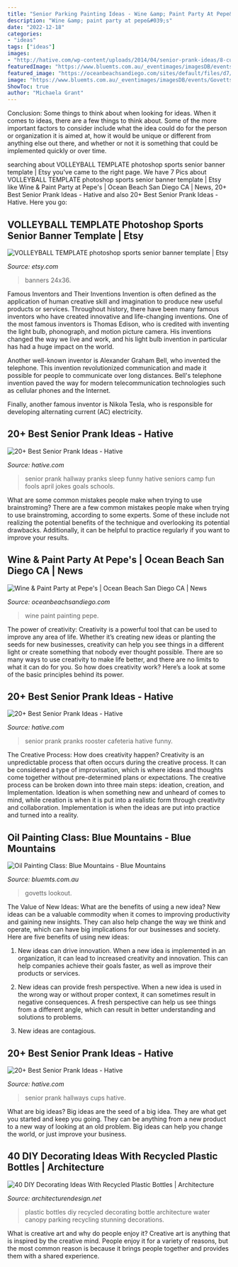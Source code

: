 ```yaml
---
title: "Senior Parking Painting Ideas - Wine &amp; Paint Party At Pepe&#039;s"
description: "Wine &amp; paint party at pepe&#039;s"
date: "2022-12-18"
categories:
- "ideas"
tags: ["ideas"]
images:
- "http://hative.com/wp-content/uploads/2014/04/senior-prank-ideas/8-cups-hallways-of-the-high-school.jpg"
featuredImage: "https://www.bluemts.com.au/_eventimages/imagesDB/events/GovettsLeapLookoutb.jpg"
featured_image: "https://oceanbeachsandiego.com/sites/default/files/d7/news/pepes-wine-paint-party-image.jpg"
image: "https://www.bluemts.com.au/_eventimages/imagesDB/events/GovettsLeapLookoutb.jpg"
ShowToc: true
author: "Michaela Grant"
---
```



Conclusion: Some things to think about when looking for ideas.
When it comes to ideas, there are a few things to think about. Some of the more important factors to consider include what the idea could do for the person or organization it is aimed at, how it would be unique or different from anything else out there, and whether or not it is something that could be implemented quickly or over time.

	

		
searching about VOLLEYBALL TEMPLATE photoshop sports senior banner template | Etsy you've came to the right page. We have 7 Pics about VOLLEYBALL TEMPLATE photoshop sports senior banner template | Etsy like Wine &amp; Paint Party at Pepe&#039;s | Ocean Beach San Diego CA | News, 20+ Best Senior Prank Ideas - Hative and also 20+ Best Senior Prank Ideas - Hative. Here you go:
		
    
## VOLLEYBALL TEMPLATE Photoshop Sports Senior Banner Template | Etsy

<img loading=lazy src="https://i.etsystatic.com/14198353/r/il/9d2814/1591759346/il_794xN.1591759346_a85l.jpg" onerror="this.onerror=null;this.src='https://tse3.mm.bing.net/th?id=OIP.GB1rSs9LDQU3LQCALrbpAAHaLH&amp;pid=15.1';" alt="VOLLEYBALL TEMPLATE photoshop sports senior banner template | Etsy">

_Source: etsy.com_

>banners 24x36. 

	

Famous Inventors and Their Inventions
Invention is often defined as the application of human creative skill and imagination to produce new useful products or services. Throughout history, there have been many famous inventors who have created innovative and life-changing inventions.
One of the most famous inventors is Thomas Edison, who is credited with inventing the light bulb, phonograph, and motion picture camera. His inventions changed the way we live and work, and his light bulb invention in particular has had a huge impact on the world.

Another well-known inventor is Alexander Graham Bell, who invented the telephone. This invention revolutionized communication and made it possible for people to communicate over long distances. Bell's telephone invention paved the way for modern telecommunication technologies such as cellular phones and the Internet.

Finally, another famous inventor is Nikola Tesla, who is responsible for developing alternating current (AC) electricity.

    
## 20+ Best Senior Prank Ideas - Hative

<img loading=lazy src="https://hative.com/wp-content/uploads/2014/04/senior-prank-ideas/9-sleep-in-the-hallway.jpg" onerror="this.onerror=null;this.src='https://tse1.mm.bing.net/th?id=OIP.DxONZiug9pcuV7lOSJjKmwHaE8&amp;pid=15.1';" alt="20+ Best Senior Prank Ideas - Hative">

_Source: hative.com_

>senior prank hallway pranks sleep funny hative seniors camp fun fools april jokes goals schools. 

	

What are some common mistakes people make when trying to use brainstroming?
There are a few common mistakes people make when trying to use brainstroming, according to some experts. Some of these include not realizing the potential benefits of the technique and overlooking its potential drawbacks. Additionally, it can be helpful to practice regularly if you want to improve your results.

    
## Wine &amp; Paint Party At Pepe&#039;s | Ocean Beach San Diego CA | News

<img loading=lazy src="https://oceanbeachsandiego.com/sites/default/files/d7/news/pepes-wine-paint-party-image.jpg" onerror="this.onerror=null;this.src='https://tse3.mm.bing.net/th?id=OIP.T_90JkGT1iLnqhBGnNac7AHaK3&amp;pid=15.1';" alt="Wine &amp; Paint Party at Pepe&#039;s | Ocean Beach San Diego CA | News">

_Source: oceanbeachsandiego.com_

>wine paint painting pepe. 

	

The power of creativity:
Creativity is a powerful tool that can be used to improve any area of life. Whether it’s creating new ideas or planting the seeds for new businesses, creativity can help you see things in a different light or create something that nobody ever thought possible. There are so many ways to use creativity to make life better, and there are no limits to what it can do for you. So how does creativity work? Here’s a look at some of the basic principles behind its power.

    
## 20+ Best Senior Prank Ideas - Hative

<img loading=lazy src="http://hative.com/wp-content/uploads/2014/04/senior-prank-ideas/14-rooster-in-the-school-cafeteria.jpg" onerror="this.onerror=null;this.src='https://tse2.mm.bing.net/th?id=OIP.IX590Ib8R8behA5H2PjxnAHaHb&amp;pid=15.1';" alt="20+ Best Senior Prank Ideas - Hative">

_Source: hative.com_

>senior prank pranks rooster cafeteria hative funny. 

	

The Creative Process: How does creativity happen?
Creativity is an unpredictable process that often occurs during the creative process. It can be considered a type of improvisation, which is where ideas and thoughts come together without pre-determined plans or expectations. The creative process can be broken down into three main steps: ideation, creation, and Implementation. Ideation is when something new and unheard of comes to mind, while creation is when it is put into a realistic form through creativity and collaboration. Implementation is when the ideas are put into practice and turned into a reality.

    
## Oil Painting Class: Blue Mountains - Blue Mountains

<img loading=lazy src="https://www.bluemts.com.au/_eventimages/imagesDB/events/GovettsLeapLookoutb.jpg" onerror="this.onerror=null;this.src='https://tse2.mm.bing.net/th?id=OIP.SEbmKy1ZDWrFamP31nJFMgHaDh&amp;pid=15.1';" alt="Oil Painting Class: Blue Mountains - Blue Mountains">

_Source: bluemts.com.au_

>govetts lookout. 

	

The Value of New Ideas: What are the benefits of using a new idea?
New ideas can be a valuable commodity when it comes to improving productivity and gaining new insights. They can also help change the way we think and operate, which can have big implications for our businesses and society. Here are five benefits of using new ideas:
1. New ideas can drive innovation. When a new idea is implemented in an organization, it can lead to increased creativity and innovation. This can help companies achieve their goals faster, as well as improve their products or services.

2. New ideas can provide fresh perspective. When a new idea is used in the wrong way or without proper context, it can sometimes result in negative consequences. A fresh perspective can help us see things from a different angle, which can result in better understanding and solutions to problems.

3. New ideas are contagious.

    
## 20+ Best Senior Prank Ideas - Hative

<img loading=lazy src="http://hative.com/wp-content/uploads/2014/04/senior-prank-ideas/8-cups-hallways-of-the-high-school.jpg" onerror="this.onerror=null;this.src='https://tse1.mm.bing.net/th?id=OIP.SkabdnXgoRjwvG_-iQbiBQHaJ6&amp;pid=15.1';" alt="20+ Best Senior Prank Ideas - Hative">

_Source: hative.com_

>senior prank hallways cups hative. 

	

What are big ideas?
Big ideas are the seed of a big idea. They are what get you started and keep you going. They can be anything from a new product to a new way of looking at an old problem. Big ideas can help you change the world, or just improve your business.

    
## 40 DIY Decorating Ideas With Recycled Plastic Bottles | Architecture

<img loading=lazy src="http://cdn.architecturendesign.net/wp-content/uploads/2014/09/DIY-Plastic-Bottles-ideas-10.jpg" onerror="this.onerror=null;this.src='https://tse2.mm.bing.net/th?id=OIP.uPJ4dPhqesr9TVWe_H_N6gHaHa&amp;pid=15.1';" alt="40 DIY Decorating Ideas With Recycled Plastic Bottles | Architecture">

_Source: architecturendesign.net_

>plastic bottles diy recycled decorating bottle architecture water canopy parking recycling stunning decorations. 

	

What is creative art and why do people enjoy it?
Creative art is anything that is inspired by the creative mind. People enjoy it for a variety of reasons, but the most common reason is because it brings people together and provides them with a shared experience.


